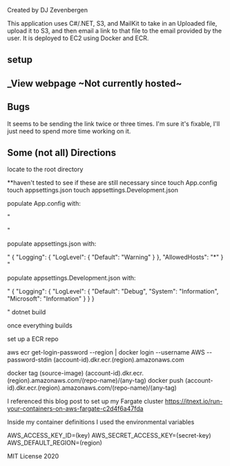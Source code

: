 Created by DJ Zevenbergen

This application uses C#/.NET, S3, and MailKit to take in an Uploaded file, upload it to S3, and then email a link to that file to the email provided by the user. It is deployed to EC2 using Docker and ECR.

## setup

## _View webpage  ~Not currently hosted~

## Bugs

It seems to be sending the link twice or three times. I'm sure it's fixable, I'll just need to spend more time working on it.


## Some (not all) Directions
locate to the root directory


**haven't tested to see if these are still necessary since 
touch App.config
touch appsettings.json
touch appsettings.Development.json


populate App.config with:

"
<?xml version="1.0" encoding="utf-8" ?>
<configuration>
  <appSettings>
    <add key="AWSAccessKey" value="request-access-key-or-admin-policy-from-me"/>
    <add key="AWSSecretKey" value="request-access-key-or-admin-policy-from-me"/>
    <add key="AWSRegion" value="us-east-1"/>
  </appSettings>
</configuration>

"

populate appsettings.json with:

"
{
  "Logging": {
    "LogLevel": {
      "Default": "Warning"
    }
  },
  "AllowedHosts": "*"
}
"

populate appsettings.Development.json with:

"
{
  "Logging": {
    "LogLevel": {
      "Default": "Debug",
      "System": "Information",
      "Microsoft": "Information"
    }
  }
}

"
dotnet build

once everything builds

set up a ECR repo



aws ecr get-login-password --region <region> | docker login --username AWS --password-stdin (account-id).dkr.ecr.(region).amazonaws.com
  
docker tag (source-image) (account-id).dkr.ecr.(region).amazonaws.com/(repo-name)/(any-tag)
docker push (account-id).dkr.ecr.(region).amazonaws.com/(repo-name)/(any-tag)

I referenced this blog post to set up my Fargate cluster
https://itnext.io/run-your-containers-on-aws-fargate-c2d4f6a47fda



Inside my container definitions I used the environmental variables

AWS_ACCESS_KEY_ID=(key)
AWS_SECRET_ACCESS_KEY=(secret-key)
AWS_DEFAULT_REGION=(region)


MIT License 2020
